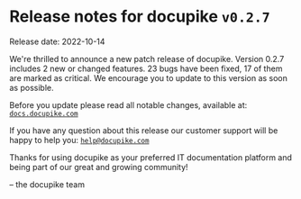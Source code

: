 # Release notes for docupike `v0.2.7`

Release date: 2022-10-14

We're thrilled to announce a new patch release of docupike. Version 0.2.7 includes 2 new or changed features. 23 bugs have been fixed, 17 of them are marked as critical. We encourage you to update to this version as soon as possible.

Before you update please read all notable changes, available at: [`docs.docupike.com`](https://docs.docupike.com/ref/changelog.html)

If you have any question about this release our customer support will be happy to help you: [`help@docupike.com`](mailto:help@docupike.com)

Thanks for using docupike as your preferred IT documentation platform and being part of our great and growing community!

– the docupike team
